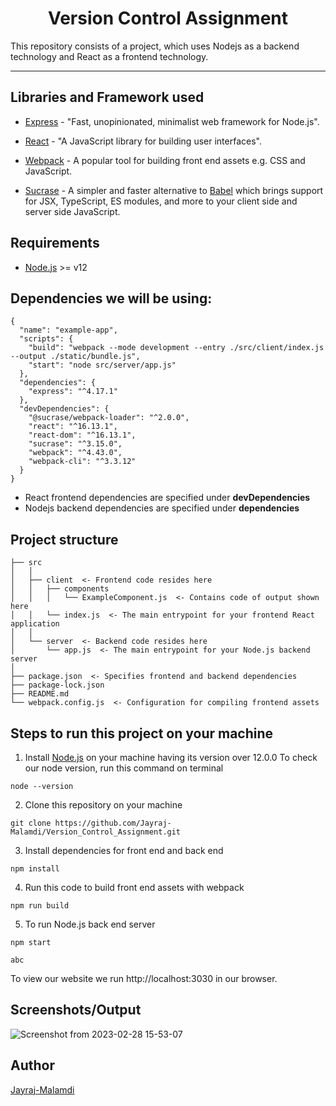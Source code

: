 <h1 align="center">Version Control Assignment</h1>

This repository consists of a project, which uses Nodejs as a backend technology and React as a frontend technology.
____
## Libraries and Framework used

- [Express](https://expressjs.com/) - "Fast, unopinionated, minimalist web framework for Node.js".

- [React](https://reactjs.org/) - "A JavaScript library for building user interfaces".

- [Webpack](https://www.npmjs.com/package/webpack) - A popular tool for building front end assets e.g. CSS and JavaScript.

- [Sucrase](https://www.npmjs.com/package/sucrase) - A simpler and faster alternative to [Babel](https://babeljs.io/) which brings support for JSX, TypeScript, ES modules, and more to your client side and server side JavaScript.

## Requirements

- [Node.js](https://nodejs.org/en/download/) >= v12


## Dependencies we will be using:
```
{
  "name": "example-app",
  "scripts": {
    "build": "webpack --mode development --entry ./src/client/index.js --output ./static/bundle.js",
    "start": "node src/server/app.js"
  },
  "dependencies": {
    "express": "^4.17.1"
  },
  "devDependencies": {
    "@sucrase/webpack-loader": "^2.0.0",
    "react": "^16.13.1",
    "react-dom": "^16.13.1",
    "sucrase": "^3.15.0",
    "webpack": "^4.43.0",
    "webpack-cli": "^3.3.12"
  }
}
```
- React frontend dependencies are specified under **devDependencies**
- Nodejs backend dependencies are specified under **dependencies**

## Project structure

```
├── src
│   │
│   ├── client  <- Frontend code resides here
│   │   ├── components
│   │   │   └── ExampleComponent.js  <- Contains code of output shown here
│   │   └── index.js  <- The main entrypoint for your frontend React application
│   │
│   └── server  <- Backend code resides here
│       └── app.js  <- The main entrypoint for your Node.js backend server
│
├── package.json  <- Specifies frontend and backend dependencies
├── package-lock.json
├── README.md
└── webpack.config.js  <- Configuration for compiling frontend assets
```

## Steps to run this project on your machine
1. Install [Node.js](https://nodejs.org/en/download/) on your machine having its version over 12.0.0
To check our node version, run this command on terminal
```
node --version       
```
2. Clone this repository on your machine
```
git clone https://github.com/Jayraj-Malamdi/Version_Control_Assignment.git
```
3. Install dependencies for front end and back end
```
npm install
```
4. Run this code to build front end assets with webpack
```
npm run build
```
5. To run Node.js back end server
```
npm start
```

```
abc
```

To view our website we run http://localhost:3030 in our browser.

## Screenshots/Output
![Screenshot from 2023-02-28 15-53-07](https://user-images.githubusercontent.com/122361229/221826309-2e060375-b355-4824-8035-0f0b35e887ce.png)

## Author

[Jayraj-Malamdi](https://github.com/Jayraj-Malamdi)
